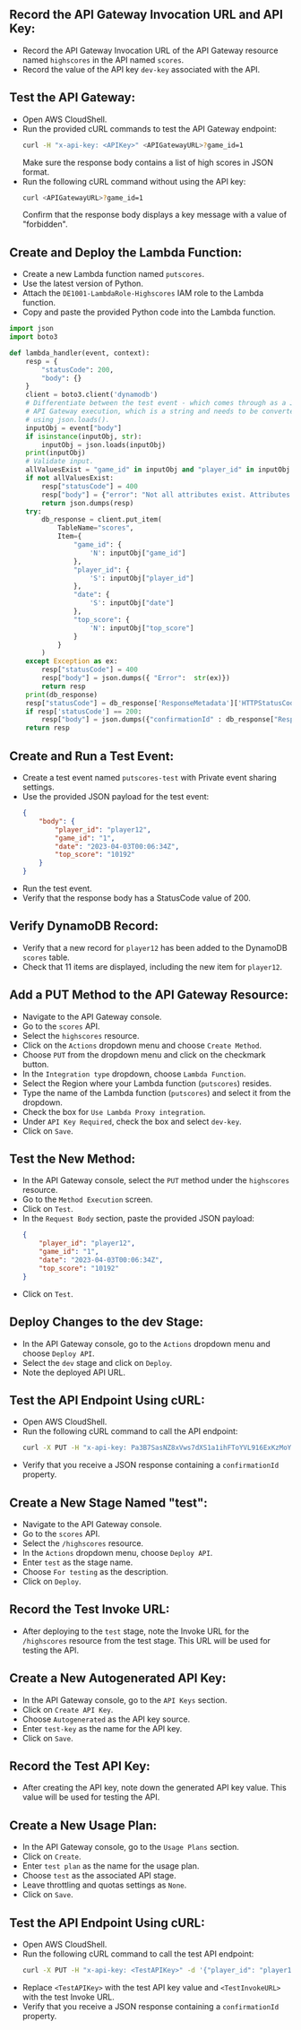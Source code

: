 ## **Record the API Gateway Invocation URL and API Key:**
   - Record the API Gateway Invocation URL of the API Gateway resource named `highscores` in the API named `scores`.
   - Record the value of the API key `dev-key` associated with the API.
## **Test the API Gateway:**
   - Open AWS CloudShell.
   - Run the provided cURL commands to test the API Gateway endpoint:
     ```bash
     curl -H "x-api-key: <APIKey>" <APIGatewayURL>?game_id=1 
     ```
     Make sure the response body contains a list of high scores in JSON format.
   - Run the following cURL command without using the API key:
     ```bash
     curl <APIGatewayURL>?game_id=1 
     ```
     Confirm that the response body displays a key message with a value of "forbidden".

## **Create and Deploy the Lambda Function:**
   - Create a new Lambda function named `putscores`.
   - Use the latest version of Python.
   - Attach the `DE1001-LambdaRole-Highscores` IAM role to the Lambda function.
   - Copy and paste the provided Python code into the Lambda function.
```python
import json
import boto3

def lambda_handler(event, context):
    resp = {
        "statusCode": 200,
        "body": {}
    }
    client = boto3.client('dynamodb')
    # Differentiate between the test event - which comes through as a JSON object - and the 
    # API Gateway execution, which is a string and needs to be converted to JSON 
    # using json.loads(). 
    inputObj = event["body"]
    if isinstance(inputObj, str):
        inputObj = json.loads(inputObj)
    print(inputObj)
    # Validate input. 
    allValuesExist = "game_id" in inputObj and "player_id" in inputObj and "date" in inputObj and "top_score" in inputObj
    if not allValuesExist: 
        resp["statusCode"] = 400
        resp["body"] = {"error": "Not all attributes exist. Attributes required: game_id, player_id, date, top_score"}
        return json.dumps(resp)
    try:     
        db_response = client.put_item(
            TableName="scores",
            Item={
                "game_id": {
                    'N': inputObj["game_id"]
                },
                "player_id": {
                    'S': inputObj["player_id"]
                },
                "date": {
                    'S': inputObj["date"]
                },
                "top_score": {
                    'N': inputObj["top_score"]
                }
            }
        )
    except Exception as ex:
        resp["statusCode"] = 400
        resp["body"] = json.dumps({ "Error":  str(ex)})
        return resp
    print(db_response)
    resp["statusCode"] = db_response['ResponseMetadata']['HTTPStatusCode']
    if resp['statusCode'] == 200:
        resp["body"] = json.dumps({"confirmationId" : db_response["ResponseMetadata"]["HTTPHeaders"]["x-amzn-requestid"]})
    return resp
```

##  Create and Run a Test Event:

- Create a test event named `putscores-test` with Private event sharing settings.
- Use the provided JSON payload for the test event:
    ```json
    {
        "body": {
            "player_id": "player12",
            "game_id": "1",
            "date": "2023-04-03T00:06:34Z",
            "top_score": "10192"
        }
    }
    ```
- Run the test event.
- Verify that the response body has a StatusCode value of 200.

## Verify DynamoDB Record:

- Verify that a new record for `player12` has been added to the DynamoDB `scores` table.
- Check that 11 items are displayed, including the new item for `player12`.

## Add a PUT Method to the API Gateway Resource:

- Navigate to the API Gateway console.
- Go to the `scores` API.
- Select the `highscores` resource.
- Click on the `Actions` dropdown menu and choose `Create Method`.
- Choose `PUT` from the dropdown menu and click on the checkmark button.
- In the `Integration type` dropdown, choose `Lambda Function`.
- Select the Region where your Lambda function (`putscores`) resides.
- Type the name of the Lambda function (`putscores`) and select it from the dropdown.
- Check the box for `Use Lambda Proxy integration`.
- Under `API Key Required`, check the box and select `dev-key`.
- Click on `Save`.

## Test the New Method:

- In the API Gateway console, select the `PUT` method under the `highscores` resource.
- Go to the `Method Execution` screen.
- Click on `Test`.
- In the `Request Body` section, paste the provided JSON payload:
    ```json
    {
        "player_id": "player12",
        "game_id": "1",
        "date": "2023-04-03T00:06:34Z",
        "top_score": "10192"
    }
    ```
- Click on `Test`.

## Deploy Changes to the dev Stage:

- In the API Gateway console, go to the `Actions` dropdown menu and choose `Deploy API`.
- Select the `dev` stage and click on `Deploy`.
- Note the deployed API URL.

## Test the API Endpoint Using cURL:

- Open AWS CloudShell.
- Run the following cURL command to call the API endpoint:
    ```bash
    curl -X PUT -H "x-api-key: Pa3B7SasNZ8xVws7dXS1a1ihFToYVL916ExKzMoY" -d '{"player_id": "player12","game_id": "1","date": "2023-04-03T00:06:34Z","top_score": "10192"}' https://c7p3va8z7b.execute-api.us-east-2.amazonaws.com
    ```
- Verify that you receive a JSON response containing a `confirmationId` property.

## Create a New Stage Named "test":

- Navigate to the API Gateway console.
- Go to the `scores` API.
- Select the `/highscores` resource.
- In the `Actions` dropdown menu, choose `Deploy API`.
- Enter `test` as the stage name.
- Choose `For testing` as the description.
- Click on `Deploy`.

## Record the Test Invoke URL:

- After deploying to the `test` stage, note the Invoke URL for the `/highscores` resource from the test stage. This URL will be used for testing the API.

## Create a New Autogenerated API Key:

- In the API Gateway console, go to the `API Keys` section.
- Click on `Create API Key`.
- Choose `Autogenerated` as the API key source.
- Enter `test-key` as the name for the API key.
- Click on `Save`.

## Record the Test API Key:

- After creating the API key, note down the generated API key value. This value will be used for testing the API.

## Create a New Usage Plan:

- In the API Gateway console, go to the `Usage Plans` section.
- Click on `Create`.
- Enter `test plan` as the name for the usage plan.
- Choose `test` as the associated API stage.
- Leave throttling and quotas settings as `None`.
- Click on `Save`.

## Test the API Endpoint Using cURL:

- Open AWS CloudShell.
- Run the following cURL command to call the test API endpoint:
    ```bash
    curl -X PUT -H "x-api-key: <TestAPIKey>" -d '{"player_id": "player12","game_id": "1","date": "2023-04-03T00:06:34Z","top_score": "10192"}' <TestInvokeURL>
    ```
- Replace `<TestAPIKey>` with the test API key value and `<TestInvokeURL>` with the test Invoke URL.
- Verify that you receive a JSON response containing a `confirmationId` property.

